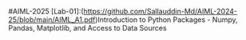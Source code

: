 #AIML-2025
[Lab-01]:(https://github.com/Sallauddin-Md/AIML-2024-25/blob/main/AIML_A1.pdf)Introduction to Python Packages - Numpy, Pandas, Matplotlib, and Access to Data Sources
